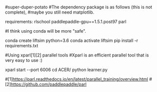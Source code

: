 #super-duper-potato
#The dependency package is as follows (this is not complete), 
#maybe you still need matplotlib.

requirements:
	rlschool
	paddlepaddle-gpu==1.5.1.post97
	parl

#I think using conda will be more "safe".

conda create liftsim python=3.6
conda activate liftsim
pip install -r requirements.txt



#Using xparl[1][2] parallel tools
#Xparl is an efficient parallel tool that is very easy to use :)

xparl start --port 6006
cd ACER/
python learner.py





#[1]https://parl.readthedocs.io/en/latest/parallel_training/overview.html
#[2]https://github.com/paddlepaddle/parl
